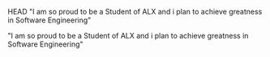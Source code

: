 HEAD
"I am so proud to be a Student of ALX and i plan to achieve greatness in Software Engineering"

"I am so proud to be a Student of ALX and i plan to achieve greatness in Software Engineering"
